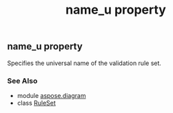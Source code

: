 ﻿---
title: name_u property
second_title: Aspose.Diagram for Python via .NET API References
description: 
type: docs
weight: 70
url: /python-net/aspose.diagram/ruleset/name_u/
is_root: false
---

## name_u property


Specifies the universal name of the validation rule set.

### See Also
* module [aspose.diagram](../../)
* class [RuleSet](/diagram/python-net/aspose.diagram/ruleset)
